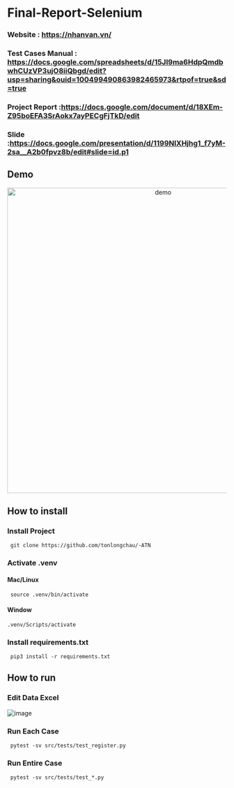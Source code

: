 # Final-Report-Selenium

### Website : https://nhanvan.vn/

### Test Cases Manual : https://docs.google.com/spreadsheets/d/15JI9ma6HdpQmdbwhCUzVP3ujO8iiQbgd/edit?usp=sharing&ouid=100499490863982465973&rtpof=true&sd=true

### Project Report :https://docs.google.com/document/d/18XEm-Z95boEFA3SrAokx7ayPECgFjTkD/edit

### Slide :https://docs.google.com/presentation/d/1199NIXHjhg1_f7yM-2sa__A2b0fpvz8b/edit#slide=id.p1

## Demo

<p align="center">
  <img width="700" align="center" src="https://github.com/AnhTan1420/Final-Report-Selenium/blob/main/Demo_Doan.gif" alt="demo"/>
</p>

## How to install

### Install Project

```
 git clone https://github.com/tonlongchau/-ATN
```

### Activate .venv

#### Mac/Linux

```
 source .venv/bin/activate
```

#### Window

```
.venv/Scripts/activate
```

### Install requirements.txt

```
 pip3 install -r requirements.txt
```

## How to run

### Edit Data Excel

![image](https://user-images.githubusercontent.com/58280404/233416297-c0b590f0-145f-41a7-a4b9-66c9fa85acbd.png)

### Run Each Case

```
 pytest -sv src/tests/test_register.py
```

### Run Entire Case

```
 pytest -sv src/tests/test_*.py
```
